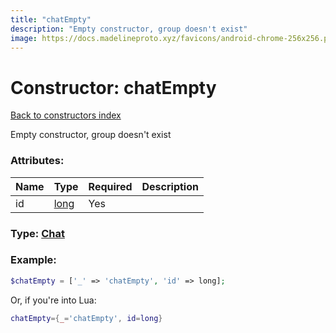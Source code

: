 ```yaml
---
title: "chatEmpty"
description: "Empty constructor, group doesn't exist"
image: https://docs.madelineproto.xyz/favicons/android-chrome-256x256.png
---
```

# Constructor: chatEmpty  
[Back to constructors index](index.md)



Empty constructor, group doesn't exist

### Attributes:

| Name     |    Type       | Required | Description |
|----------|---------------|----------|-------------|
|id|[long](../types/long.md) | Yes|



### Type: [Chat](../types/Chat.md)


### Example:

```php
$chatEmpty = ['_' => 'chatEmpty', 'id' => long];
```  


Or, if you're into Lua:

```lua
chatEmpty={_='chatEmpty', id=long}

```


